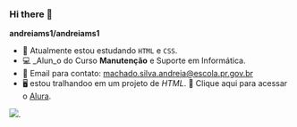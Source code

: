 ### Hi there 👋


**andreiams1/andreiams1** 

- 🔭 Atualmente estou estudando `HTML` e `CSS`.
- 💻 _Alun_o do Curso **Manutenção** e Suporte em Informática.
- 📧 Email para contato: machado.silva.andreia@escola.pr.gov.br
- 🖥️ estou tralhandoo em um projeto de _HTML_.
  📎 Clique aqui para acessar o [Alura](https://www.alura.com.br/).


![](https://tenor.com/pt-BR/view/bear-done-typing-slow-sugar-bear-gif-15436243).


